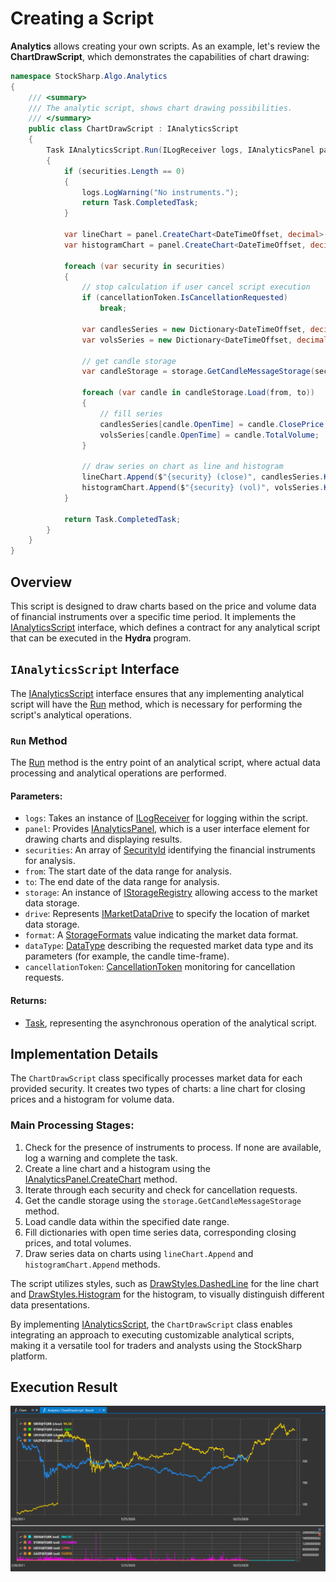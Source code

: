 # Creating a Script

**Analytics** allows creating your own scripts. As an example, let's review the **ChartDrawScript**, which demonstrates the capabilities of chart drawing:

```cs
namespace StockSharp.Algo.Analytics
{
	/// <summary>
	/// The analytic script, shows chart drawing possibilities.
	/// </summary>
	public class ChartDrawScript : IAnalyticsScript
	{
		Task IAnalyticsScript.Run(ILogReceiver logs, IAnalyticsPanel panel, SecurityId[] securities, DateTime from, DateTime to, IStorageRegistry storage, IMarketDataDrive drive, StorageFormats format, DataType dataType, CancellationToken cancellationToken)
		{
			if (securities.Length == 0)
			{
				logs.LogWarning("No instruments.");
				return Task.CompletedTask;
			}

			var lineChart = panel.CreateChart<DateTimeOffset, decimal>();
			var histogramChart = panel.CreateChart<DateTimeOffset, decimal>();

			foreach (var security in securities)
			{
				// stop calculation if user cancel script execution
				if (cancellationToken.IsCancellationRequested)
					break;

				var candlesSeries = new Dictionary<DateTimeOffset, decimal>();
				var volsSeries = new Dictionary<DateTimeOffset, decimal>();

				// get candle storage
				var candleStorage = storage.GetCandleMessageStorage(security, dataType, drive, format);

				foreach (var candle in candleStorage.Load(from, to))
				{
					// fill series
					candlesSeries[candle.OpenTime] = candle.ClosePrice;
					volsSeries[candle.OpenTime] = candle.TotalVolume;
				}

				// draw series on chart as line and histogram
				lineChart.Append($"{security} (close)", candlesSeries.Keys, candlesSeries.Values, DrawStyles.DashedLine);
				histogramChart.Append($"{security} (vol)", volsSeries.Keys, volsSeries.Values, DrawStyles.Histogram);
			}

			return Task.CompletedTask;
		}
	}
}

```

## Overview

This script is designed to draw charts based on the price and volume data of financial instruments over a specific time period. It implements the [IAnalyticsScript](xref:StockSharp.Algo.Analytics.IAnalyticsScript) interface, which defines a contract for any analytical script that can be executed in the **Hydra** program.

## `IAnalyticsScript` Interface

The [IAnalyticsScript](xref:StockSharp.Algo.Analytics.IAnalyticsScript) interface ensures that any implementing analytical script will have the [Run](xref:StockSharp.Algo.Analytics.IAnalyticsScript.Run(Ecng.Logging.ILogReceiver,StockSharp.Algo.Analytics.IAnalyticsPanel,StockSharp.Messages.SecurityId[],System.DateTime,System.DateTime,StockSharp.Algo.Storages.IStorageRegistry,StockSharp.Algo.Storages.IMarketDataDrive,StockSharp.Algo.Storages.StorageFormats,StockSharp.Messages.DataType,System.Threading.CancellationToken)) method, which is necessary for performing the script's analytical operations.

### `Run` Method

The [Run](xref:StockSharp.Algo.Analytics.IAnalyticsScript.Run(Ecng.Logging.ILogReceiver,StockSharp.Algo.Analytics.IAnalyticsPanel,StockSharp.Messages.SecurityId[],System.DateTime,System.DateTime,StockSharp.Algo.Storages.IStorageRegistry,StockSharp.Algo.Storages.IMarketDataDrive,StockSharp.Algo.Storages.StorageFormats,StockSharp.Messages.DataType,System.Threading.CancellationToken)) method is the entry point of an analytical script, where actual data processing and analytical operations are performed.

#### Parameters:

- `logs`: Takes an instance of [ILogReceiver](xref:Ecng.Logging.ILogReceiver) for logging within the script.
- `panel`: Provides [IAnalyticsPanel](xref:StockSharp.Algo.Analytics.IAnalyticsPanel), which is a user interface element for drawing charts and displaying results.
- `securities`: An array of [SecurityId](xref:StockSharp.Messages.SecurityId) identifying the financial instruments for analysis.
- `from`: The start date of the data range for analysis.
- `to`: The end date of the data range for analysis.
- `storage`: An instance of [IStorageRegistry](xref:StockSharp.Algo.Storages.IStorageRegistry) allowing access to the market data storage.
- `drive`: Represents [IMarketDataDrive](xref:StockSharp.Algo.Storages.IMarketDataDrive) to specify the location of market data storage.
- `format`: A [StorageFormats](xref:StockSharp.Algo.Storages.StorageFormats) value indicating the market data format.
- `dataType`: [DataType](xref:StockSharp.Messages.DataType) describing the requested market data type and its parameters (for example, the candle time-frame).
- `cancellationToken`: [CancellationToken](xref:System.Threading.CancellationToken) monitoring for cancellation requests.

#### Returns:

- [Task](xref:System.Threading.Tasks.Task), representing the asynchronous operation of the analytical script.

## Implementation Details

The `ChartDrawScript` class specifically processes market data for each provided security. It creates two types of charts: a line chart for closing prices and a histogram for volume data.

### Main Processing Stages:

1. Check for the presence of instruments to process. If none are available, log a warning and complete the task.
2. Create a line chart and a histogram using the [IAnalyticsPanel.CreateChart](xref:StockSharp.Algo.Analytics.IAnalyticsPanel.CreateChart``2) method.
3. Iterate through each security and check for cancellation requests.
4. Get the candle storage using the `storage.GetCandleMessageStorage` method.
5. Load candle data within the specified date range.
6. Fill dictionaries with open time series data, corresponding closing prices, and total volumes.
7. Draw series data on charts using `lineChart.Append` and `histogramChart.Append` methods.

The script utilizes styles, such as [DrawStyles.DashedLine](xref:Ecng.Drawing.DrawStyles.DashedLine) for the line chart and [DrawStyles.Histogram](xref:Ecng.Drawing.DrawStyles.Histogram) for the histogram, to visually distinguish different data presentations.

By implementing [IAnalyticsScript](xref:StockSharp.Algo.Analytics.IAnalyticsScript), the `ChartDrawScript` class enables integrating an approach to executing customizable analytical scripts, making it a versatile tool for traders and analysts using the StockSharp platform.

## Execution Result

![hydra_analytics_chart](../../../images/hydra_analytics_chart.png)